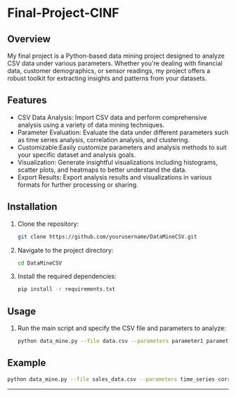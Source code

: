 # Final-Project-CINF

## Overview
My final project is a Python-based data mining project designed to analyze CSV data under various parameters. Whether you're dealing with financial data, customer demographics, or sensor readings, my project offers a robust toolkit for extracting insights and patterns from your datasets.

## Features
- CSV Data Analysis: Import CSV data and perform comprehensive analysis using a variety of data mining techniques.
- Parameter Evaluation: Evaluate the data under different parameters such as time series analysis, correlation analysis, and clustering.
- Customizable:Easily customize parameters and analysis methods to suit your specific dataset and analysis goals.
- Visualization: Generate insightful visualizations including histograms, scatter plots, and heatmaps to better understand the data.
- Export Results: Export analysis results and visualizations in various formats for further processing or sharing.

## Installation
1. Clone the repository:
   ```bash
   git clone https://github.com/yourusername/DataMineCSV.git
   ```
2. Navigate to the project directory:
   ```bash
   cd DataMineCSV
   ```
3. Install the required dependencies:
   ```bash
   pip install -r requirements.txt
   ```

## Usage
1. Run the main script and specify the CSV file and parameters to analyze:
   ```bash
   python data_mine.py --file data.csv --parameters parameter1 parameter2
   ```

## Example
```bash
python data_mine.py --file sales_data.csv --parameters time_series correlation clustering
```

---

